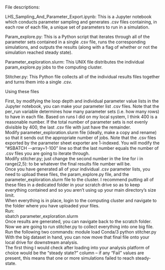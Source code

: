 File descriptions:  

LHS_Sampling_And_Parameter_Export.ipynb: This is a Jupyter notebook which conducts parameter sampling and generates .csv files containing, in each row of each file, a unique set of parameters to run in a simulation.  

Param_explore.py: This is a Python script that iterates through all of the parameter sets contained in a single .csv file, runs the corresponding simulations, and outputs the results (along with a flag of whether or not the simulation reached steady state).  

Parameter_exploration.slurm: This UNIX file distributes the individual param_explore.py jobs to the computing cluster. 

Stitcher.py: This Python file collects all of the individual results files together and turns them into a single .csv.  

Using these files 

First, by modifying the loop depth and individual parameter value lists in the Jupyter notebook, you can make your parameter list .csv files. Note that the per_run variable determines how many parameter sets (i.e. how many rows) to have in each file. Based on runs I did on my local system, I think 400 is a reasonable number. If the total number of parameter sets is not evenly divisible by 400, the last .csv file with just have the remainder.  
Modify parameter_exploration.slurm file (ideally, make a copy and rename) so that it sends out the appropriate number of jobs. Note that the .csv files exported by the parameter sheet exporter are 1-indexed. You will modify the “#SBATCH --array=1-100” line so that the last number equals the number of .csv files you are going to iterate through.  
Modify stitcher.py; just change the second number in the line for i in range(2,5): to be whatever the final results file number will be.  
Once you have generated all of your individual .csv parameter lists, you need to upload these files, the param_explore.py file, and the parameter_exploration.slurm file to the cluster. I recommend putting all of these files in a dedicated folder in your scratch drive so as to keep everything contained and so you aren’t using up your main directory’s size limit.  
When everything is in place, login to the computing cluster and navigate to the folder where you have uploaded your files.  
Run:  
sbatch parameter_exploration.slurm   
Once results are generated, you can navigate back to the scratch folder. Now we are going to run stitcher.py to collect everything into one big file. Run the following two commands: 
module load Conda/3 
python stitcher.py 
With the big dataset in hand, you can now move that final file onto your local drive for downstream analysis.  
The first thing I would check after loading into your analysis platform of choice would be the “steady state?” column – if any “Fail” values are present, this means that one or more simulations failed to reach steady-state. 
